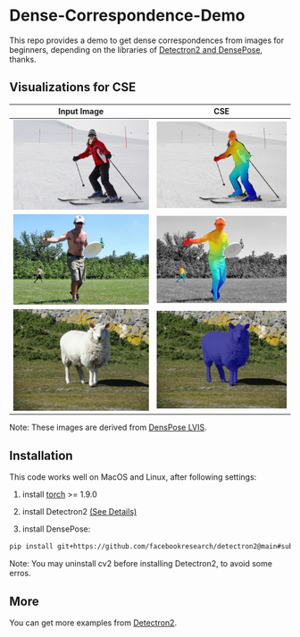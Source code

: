 # Dense-Correspondence-Demo
This repo provides a demo to get dense correspondences from images for beginners, depending on the libraries of [Detectron2 and DensePose](https://github.com/facebookresearch/detectron2/blob/bb96d0b01d0605761ca182d0e3fac6ead8d8df6e/projects/DensePose/doc/GETTING_STARTED.md), thanks. 



## Visualizations for CSE

Input Image            |  CSE
:-------------------------:|:-------------------------:
![](images/image.jpg) |  ![](images/image_cse.png)
![](images/man.jpg) |  ![](images/man_cse.png)
![](images/sheep.jpg) |  ![](images/sheep_cse.png)

Note: These images are derived from [DensPose LVIS](https://www.lvisdataset.org/dataset).

## Installation

This code works well on MacOS and Linux, after following settings:
 
1. install [torch](https://pytorch.org) >= 1.9.0

2. install Detectron2 [(See Details)](https://detectron2.readthedocs.io/en/latest/tutorials/install.html)

3. install DensePose:

```bash
pip install git+https://github.com/facebookresearch/detectron2@main#subdirectory=projects/DensePose
```

Note: You may uninstall cv2 before installing Detectron2, to avoid some erros.


## More

You can get more examples from [Detectron2](https://github.com/facebookresearch/detectron2).
